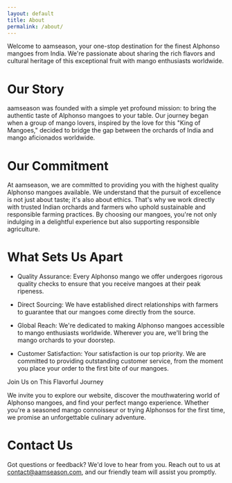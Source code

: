 ```yaml
---
layout: default
title: About
permalink: /about/
---
```


Welcome to aamseason, your one-stop destination for the finest Alphonso mangoes from India. We're passionate about sharing the rich flavors and cultural heritage of this exceptional fruit with mango enthusiasts worldwide.


# Our Story
aamseason was founded with a simple yet profound mission: to bring the authentic taste of Alphonso mangoes to your table. Our journey began when a group of mango lovers, inspired by the love for this "King of Mangoes," decided to bridge the gap between the orchards of India and mango aficionados worldwide.

# Our Commitment

At aamseason, we are committed to providing you with the highest quality Alphonso mangoes available. We understand that the pursuit of excellence is not just about taste; it's also about ethics. That's why we work directly with trusted Indian orchards and farmers who uphold sustainable and responsible farming practices. By choosing our mangoes, you're not only indulging in a delightful experience but also supporting responsible agriculture.

# What Sets Us Apart

- Quality Assurance: Every Alphonso mango we offer undergoes rigorous quality checks to ensure that you receive mangoes at their peak ripeness.

- Direct Sourcing: We have established direct relationships with farmers to guarantee that our mangoes come directly from the source.

- Global Reach: We're dedicated to making Alphonso mangoes accessible to mango enthusiasts worldwide. Wherever you are, we'll bring the mango orchards to your doorstep.

- Customer Satisfaction: Your satisfaction is our top priority. We are committed to providing outstanding customer service, from the moment you place your order to the first bite of our mangoes.

Join Us on This Flavorful Journey

We invite you to explore our website, discover the mouthwatering world of Alphonso mangoes, and find your perfect mango experience. Whether you're a seasoned mango connoisseur or trying Alphonsos for the first time, we promise an unforgettable culinary adventure.


# Contact Us

Got questions or feedback? We'd love to hear from you. Reach out to us at contact@aamseason.com, and our friendly team will assist you promptly.
